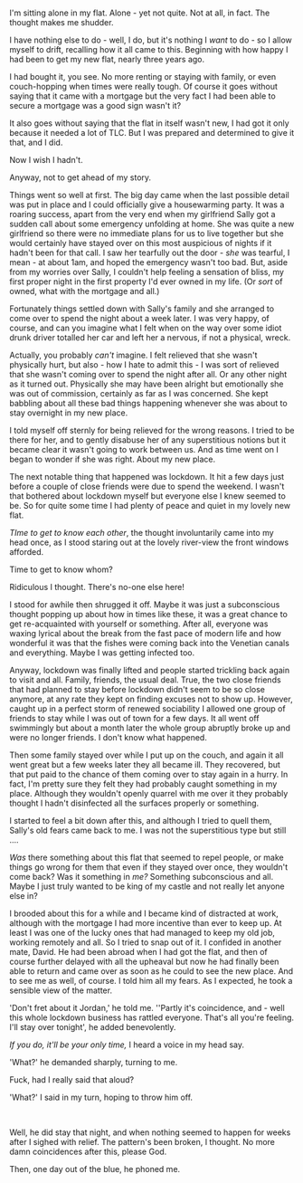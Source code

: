 &#x200B;

&#x200B;

I'm sitting alone in my flat.  Alone - yet not quite. Not at all, in fact. The thought makes me shudder.

I have nothing else to do - well, I do, but it's nothing I *want* to do - so I allow myself to drift, recalling how it all came to this. Beginning with how happy I had been to get my new flat, nearly three years ago.

I had bought it, you see. No more renting or staying with family, or even couch-hopping when times were really tough. Of course it goes without saying that it came with a mortgage but the very fact I had been able to secure a mortgage was a good sign wasn't it?

It also goes without saying that the flat in itself wasn't new, I had got it only because it needed a lot of TLC. But I was prepared and determined to give it that, and I did.

Now I wish I hadn't.

Anyway, not to get ahead of my story.

Things went so well at first. The big day came when the last possible detail was put in place and I could officially give a housewarming party. It was a roaring success, apart from the very end when my girlfriend Sally got a sudden call about some emergency unfolding at home. She was quite a new girlfriend so there were no immediate plans for us to live together but she would certainly have stayed over on this most auspicious of nights if it hadn't been for that call. I saw her tearfully out the door - *she* was tearful, I mean - at about 1am, and hoped the emergency wasn't too bad. But, aside from my worries over Sally, I couldn't help feeling a sensation of bliss, my first proper night in the first property I'd ever owned in my life. (Or *sort* of owned, what with the mortgage and all.)

Fortunately things settled down with Sally's family and she arranged to come over to spend the night about a week later. I was very happy, of course, and can you imagine what I felt when on the way over some idiot drunk driver totalled her car and left her a nervous, if not a physical, wreck.

Actually, you probably *can't* imagine. I felt relieved that she wasn't physically hurt, but also - how I hate to admit this - I was sort of relieved that she wasn't coming over to spend the night after all. Or any other night as it turned out. Physically she may have been alright but emotionally she was out of commission, certainly as far as I was concerned. She kept babbling about all these bad things happening whenever she was about to stay overnight in my new place.

I told myself off sternly for being relieved for the wrong reasons. I tried to be there for her, and to gently disabuse her of any superstitious notions but it became clear it wasn't going to work between us.  And as time went on I began to wonder if she was right. About my new place.

The next notable thing that happened was lockdown. It hit a few days just before a couple of close friends were due to spend the weekend. I wasn't that bothered about lockdown myself but everyone else I knew seemed to be. So for quite some time I had plenty of peace and quiet in my lovely new flat.

*TIme to get to know each other*, the thought involuntarily came into my head once, as I stood staring out at the lovely river-view the front windows afforded.

Time to get to know whom?

Ridiculous I thought. There's no-one else here!

I stood for awhile then shrugged it off. Maybe it was just a subconscious thought popping up about how in times like these, it was a great chance to get re-acquainted with yourself or something. After all, everyone was waxing lyrical about the break from the fast pace of modern life and how wonderful it was that the fishes were coming back into the Venetian canals and everything. Maybe I was getting infected too.

Anyway, lockdown was finally lifted and people started trickling back again to visit and all. Family, friends, the usual deal.  True, the two close friends that had planned to stay before lockdown didn't seem to be so close anymore, at any rate they kept on finding excuses not to show up.  However, caught up in a perfect storm of renewed sociability I allowed one group of friends to stay while I was out of town for a few days. It all went off swimmingly but about a month later the whole  group abruptly broke up and were no longer friends. I don't know what happened.

Then some family  stayed over while I put up on the couch, and again it all went great but a few weeks later they all became ill. They recovered, but that put paid to the chance of them coming over to stay again in a hurry. In fact, I'm pretty sure they felt they had probably caught something in my place. Although they wouldn't openly quarrel with me over it they probably thought I hadn't disinfected all the surfaces properly or something.

I started to feel a bit down after this, and although I tried to quell them, Sally's old fears came back to me.  I was not the superstitious type but still ....

*Was* there something about this flat that seemed to repel people, or make things go wrong for them that even if they stayed over once, they wouldn't come back? Was it something in *me?* Something subconscious and all. Maybe I just truly wanted to be king of my castle and not really let anyone else in?

I brooded about this for a while and I became kind of distracted at work,  although with the mortgage I had more incentive than ever to keep up. At least I was one of the lucky ones that had managed to keep my old job, working remotely and all. So I tried to snap out of it.  I confided in another mate, David. He had been abroad when I had got the flat, and then of course further delayed with all the upheaval but now he had finally been able to return and came over as soon as he could to see the new place. And to see me as well, of course. I told him all my fears. As I expected, he took a sensible view of the matter.

'Don't fret about it Jordan,' he told me. ''Partly it's coincidence, and - well this whole lockdown business has rattled everyone. That's all you're feeling. I'll stay over tonight', he added benevolently.

*If you do, it'll be your only time,* I heard a voice in my head say.

'What?' he demanded sharply, turning to me.

Fuck, had I really said that aloud?

'What?' I said in my turn, hoping to throw him off.

&#x200B;

Well, he did stay that night, and when nothing seemed to happen for weeks after I sighed with relief. The pattern's been broken, I thought. No more damn coincidences after this, please God.

Then, one day out of the blue, he phoned me.